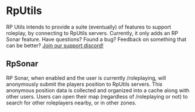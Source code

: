 # RpUtils
RP Utils intends to provide a suite (eventually) of features to support roleplay, by connecting to RpUtils servers. Currently, it only adds an RP Sonar feature. 
Have questions? Found a bug? Feedback on something that can be better? [Join our support discord!](https://discord.gg/TguVmQuQZz) 

## RpSonar
RP Sonar, when enabled and the user is currently /roleplaying, will anonymously submit the players position to RpUtils servers. This anonymous position data is collected and organized into a cache along with other users. Users can open their map (regardless of /roleplaying or not) to search for other roleplayers nearby, or in other zones. 
